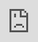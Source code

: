 ```yaml
---
title: "How Much Does It Cost To Repair Cylinder Heads?"
description: ""
date: 2022-10-07
categories: 
tags: 
thumbnail: https://tse1.mm.bing.net/th?q=How%20Much%20Does%20It%20Cost%20To%20Repair%20Cylinder%20Heads%3F&w=800&h=500&c=1&rs=1
author: "Osgood"
showToc: true
TocOpen: true
draft: false
hidemeta: false
comments: false
disableHLJS: true # to disable highlightjs
disableShare: false
disableHLJS: false
hideSummary: false
searchHidden: true
ShowReadingTime: true
ShowBreadCrumbs: true
ShowPostNavLinks: true
ShowWordCount: true
ShowRssButtonInSectionTermList: true
UseHugoToc: false
ShowShareButtons: true
---
```


<center>
	<img src="https://tse1.mm.bing.net/th?q=How%20Much%20Does%20It%20Cost%20To%20Repair%20Cylinder%20Heads%3F&w=800&h=500&c=1&rs=1" alt="How Much Does It Cost To Repair Cylinder Heads?" width="800" height="500" style="display: block; width: 100%; height: auto">
</center>

<p>Cylinder heads are an essential component of an engine and are responsible for sealing the combustion chamber and providing an opening for the intake and exhaust valves. If the cylinder heads become damaged, it can cause serious problems with engine performance and cause your vehicle to not run at all. Repairing cylinder heads can be an expensive and time-consuming process, so it is important to understand the costs involved before proceeding with the repair.</p>

<h2>What Is Cylinder Head Repair?</h2>

<p>Cylinder head repair is the process of removing the cylinder head and replacing it with a new one or repairing it with a new gasket or other components. This process is usually necessary if the cylinder head is cracked, warped, or leaking. The process can also involve machine work, such as resurfacing, grinding, and polishing.</p>

<h2>What Causes Cylinder Head Damage?</h2>

<p>Cylinder head damage can be caused by a number of different factors, including overheating, corrosion, and mechanical wear and tear. Overheating is the most common cause of cylinder head damage and can be caused by a buildup of carbon deposits, inadequate cooling system maintenance, or a lack of engine oil. Corrosion can occur due to the presence of moisture in the engine, while mechanical wear and tear can be caused by worn or broken valve guides or seals.</p>

<h2>What Are The Symptoms Of Cylinder Head Damage?</h2>

<p>The most common symptom of cylinder head damage is a decrease in engine performance. Other symptoms may include a decrease in fuel economy, excessive oil consumption, a decrease in power, or engine misfires. If you notice any of these symptoms, it is important to have your cylinder head inspected and repaired as soon as possible.</p>

<h2>How Much Does Cylinder Head Repair Cost?</h2>

<p>The cost of repairing a cylinder head can vary depending on the type of repair needed and the type of vehicle. Generally, the cost of a cylinder head repair can range from $500 to $1500. This cost includes the parts and labor necessary to fix the damaged cylinder head. The cost of machine work, such as resurfacing and grinding, may also be included in the total cost.</p>

<h2>What Are The Benefits Of Cylinder Head Repair?</h2>

<p>The primary benefit of cylinder head repair is improved engine performance. Replacing a damaged or worn cylinder head can help restore engine power and fuel efficiency. Additionally, repairing a damaged cylinder head can help prevent further damage to the engine and help reduce the risk of a breakdown or other serious engine problems.</p>

<h2>Frequently Asked Questions</h2>

<h3>1. What is cylinder head repair?</h3>

<p>Cylinder head repair is the process of removing the cylinder head and replacing it with a new one or repairing it with a new gasket or other components. This process is usually necessary if the cylinder head is cracked, warped, or leaking.</p>

<h3>2. What causes cylinder head damage?</h3>

<p>Cylinder head damage can be caused by a number of different factors, including overheating, corrosion, and mechanical wear and tear. Overheating is the most common cause of cylinder head damage and can be caused by a buildup of carbon deposits, inadequate cooling system maintenance, or a lack of engine oil.</p>

<h3>3. What are the symptoms of cylinder head damage?</h3>

<p>The most common symptom of cylinder head damage is a decrease in engine performance. Other symptoms may include a decrease in fuel economy, excessive oil consumption, a decrease in power, or engine misfires.</p>

<h3>4. How much does cylinder head repair cost?</h3>

<p>The cost of repairing a cylinder head can vary depending on the type of repair needed and the type of vehicle. Generally, the cost of a cylinder head repair can range from $500 to $1500.</p>

<h3>5. What are the benefits of cylinder head repair?</h3>

<p>The primary benefit of cylinder head repair is improved engine performance. Replacing a damaged or worn cylinder head can help restore engine power and fuel efficiency. Additionally, repairing a damaged cylinder head can help prevent further damage to the engine and help reduce the risk of a breakdown or other serious engine problems.</p>

<h3>6. Is cylinder head repair necessary?</h3>

<p>Yes, cylinder head repair is necessary if the cylinder head is cracked, warped, or leaking. If you notice any of the symptoms of cylinder head damage, it is important to have your cylinder head inspected and repaired as soon as possible.</p>

<h3>7. Can cylinder head repair be done at home?</h3>

<p>No, cylinder head repair should not be attempted at home as it requires specialized tools and knowledge. It is best to leave cylinder head repair to a qualified mechanic who is experienced in this type of repair.</p>

<h3>8. How long does cylinder head repair take?</h3>

<p>The amount of time required for cylinder head repair can vary depending on the type of repair needed and the type of vehicle. Generally, it can take anywhere from several hours to several days to complete a cylinder head repair.</p>

<h3>9. What is the difference between cylinder head repair and replacement?</h3>

<p>Cylinder head repair involves the removal of the existing cylinder head and the replacement of it with a new one or repairing it with a new gasket or other components. Cylinder head replacement involves completely removing the existing cylinder head and replacing it with a brand new one.</p>

<h3>10. What are the signs of a bad cylinder head?</h3>

<p>The most common signs of a bad cylinder head are a decrease in engine performance, a decrease in fuel economy, excessive oil consumption, a decrease in power, or engine misfires.</p>

<h3>11. Is it possible to repair a cracked cylinder head?</h3>

<p>Yes, it is possible to repair a cracked cylinder head. The process involves removing the existing cylinder head and replacing it with a new one or repairing it with a new gasket or other components.</p>

<h3>12. Do I need to replace my cylinder head if it is damaged?</h3>

<p>Not necessarily. Depending on the extent of the damage, it may be possible to repair the cylinder head. It is best to have a qualified mechanic inspect the cylinder head to determine the best course of action.</p>

<h3>13. Can I do cylinder head repair myself?</h3>

<p>No, cylinder head repair should not be attempted at home as it requires specialized tools and knowledge. It is best to leave cylinder head repair to a qualified mechanic who is experienced in this type of repair.</p>

<h3>14. What tools are needed for cylinder head repair?</h3>

<p>Cylinder head repair requires a variety of specialized tools, including an engine stand, a torque wrench, a cylinder head pressure tester, an oxygen sensor socket, and various sockets and wrenches.</p>

<h3>15. Is it expensive to repair a cylinder head?</h3>

<p>The cost of repairing a cylinder head can vary depending on the type of repair needed and the type of vehicle. Generally, the cost of a cylinder head repair can range from $500 to $1500.</p>

<h3>16. Are there any risks associated with cylinder head repair?</h3>

<p>Yes, there are some risks associated with cylinder head repair. Improperly installed gaskets or components can cause further damage to the engine, and incorrect torque settings can cause leaks or other issues. It is important to have a qualified mechanic inspect and repair the cylinder head to reduce the risk of further damage.</p>

<h3>17. How do I know when my cylinder head needs to be repaired?</h3>

<p>The most common symptom of cylinder head damage is a decrease in engine performance. Other symptoms may include a decrease in fuel economy, excessive oil consumption, a decrease in power, or engine misfires. If you notice any of these symptoms, it is important to have your cylinder head inspected and repaired as soon as possible.</p>

<h3>18. Is there anything I can do to prevent cylinder head damage?</h3>

<p>Yes, there are some things you can do to help prevent cylinder head damage. Make sure your cooling system is functioning properly, change your oil regularly, and have your vehicle inspected regularly to ensure all components are in good condition.</p>

<h3>19. Is it safe to drive with a damaged cylinder head?</h3>

<p>No, it is not safe to drive with a damaged cylinder head. Cylinder head damage can cause serious problems with engine performance and cause your vehicle to not run at all. It is important to have your cylinder head inspected and repaired as soon as possible.</p

<div style="position: relative; padding-bottom: 56.25%; overflow: hidden"><iframe src="https://www.youtube.com/embed/ouubCmnWpVo" frameborder="0" allow="accelerometer; autoplay; clipboard-write; encrypted-media; gyroscope; picture-in-picture; web-share" allowfullscreen style="position: absolute; top: 0; left: 0; width: 100%; height: 100%;"></iframe>
</div>